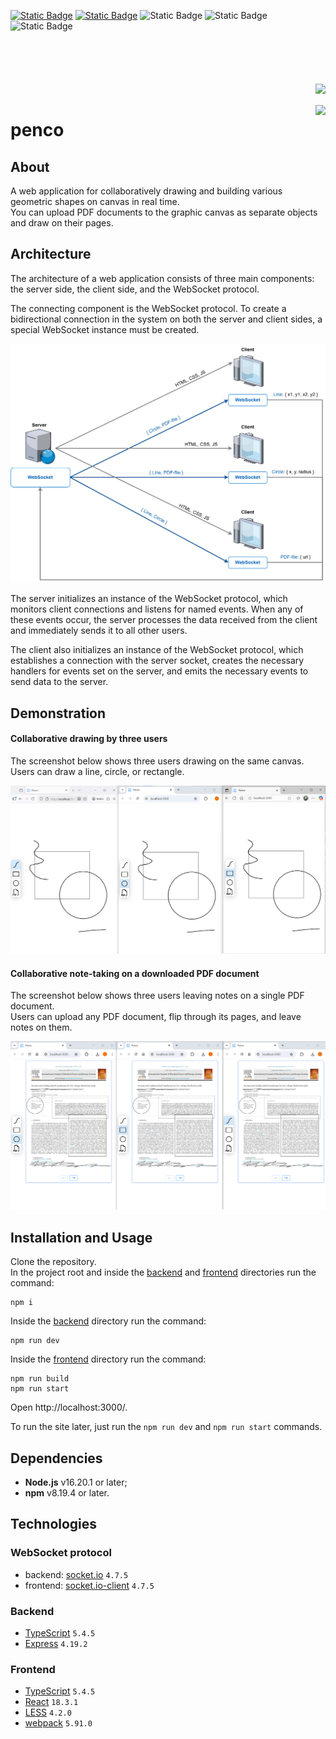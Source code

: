 [![Static Badge](https://img.shields.io/badge/node-%3E%3D16.20.1-brightgreen)](https://nodejs.org/en)
[![Static Badge](https://img.shields.io/badge/npm-%3E%3D8.19.4-blue)](https://docs.npmjs.com/downloading-and-installing-node-js-and-npm)
![Static Badge](https://img.shields.io/badge/React-61DAFB?style=flat&logo=react&logoColor=black)
![Static Badge](https://img.shields.io/badge/TypeScript-3178C6?style=flat&logo=typescript&logoColor=white)
![Static Badge](https://img.shields.io/badge/Node.js-339933?style=flat&logo=node.js&logoColor=white)

<h1>
    <div align="right">
        <code>
            <img src="https://cdn.jsdelivr.net/gh/lipis/flag-icons/flags/4x3/us.svg" width=32/>
        </code> 
        <a href="README-RU.md">
            <img src="https://cdn.jsdelivr.net/gh/lipis/flag-icons/flags/4x3/ru.svg" width=32/>
        </a>
    </div>
    penco
</h1>

## About
A web application for collaboratively drawing and building various geometric shapes on canvas in real time.  
You can upload PDF documents to the graphic canvas as separate objects and draw on their pages.

## Architecture
The architecture of a web application consists of three main components: the server side, the client side, and the
WebSocket protocol.

The connecting component is the WebSocket protocol. To create a bidirectional connection in the system on both the
server and client sides, a special WebSocket instance must be created.

![Architecture](assets/architecture.jpg)

The server initializes an instance of the WebSocket protocol, which monitors client connections and listens for named
events. When any of these events occur, the server processes the data received from the client and immediately sends it
to all other users.

The client also initializes an instance of the WebSocket protocol, which establishes a connection with the server
socket, creates the necessary handlers for events set on the server, and emits the necessary events to send data to the
server.

## Demonstration
#### Collaborative drawing by three users
The screenshot below shows three users drawing on the same canvas.  
Users can draw a line, circle, or rectangle.

![Collaborative drawing](assets/collaborative-drawing.png)

#### Collaborative note-taking on a downloaded PDF document
The screenshot below shows three users leaving notes on a single PDF document.  
Users can upload any PDF document, flip through its pages, and leave notes on them.

![Collaborative PDF-file](assets/collaborative-pdf.png)

## Installation and Usage
Clone the repository.  
In the project root and inside the [backend](backend) and [frontend](frontend) directories run the command:
```shell
npm i
```
Inside the [backend](backend) directory run the command:
```shell
npm run dev
```
Inside the [frontend](frontend) directory run the command:
```shell
npm run build
npm run start
```
Open http://localhost:3000/.

To run the site later, just run the `npm run dev` and `npm run start` commands.

## Dependencies
- **Node.js** v16.20.1 or later;
- **npm** v8.19.4 or later.

## Technologies
### WebSocket protocol
- backend: [socket.io](https://www.npmjs.com/package/socket.io) `4.7.5`
- frontend: [socket.io-client](https://www.npmjs.com/package/socket.io-client) `4.7.5`
### Backend
- [TypeScript](https://www.typescriptlang.org/) `5.4.5`
- [Express](https://expressjs.com/) `4.19.2`
### Frontend
- [TypeScript](https://www.typescriptlang.org/) `5.4.5`
- [React](https://react.dev/) `18.3.1`
- [LESS](https://lesscss.org/) `4.2.0`
- [webpack](https://webpack.js.org/) `5.91.0`
